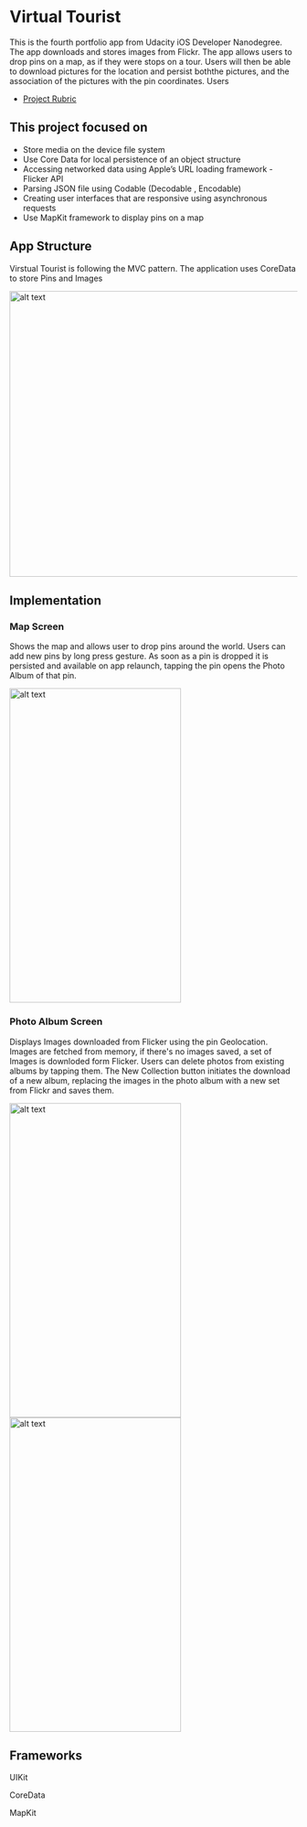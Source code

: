 # Virtual Tourist
This is the fourth portfolio app from Udacity iOS Developer Nanodegree. The app downloads and stores images from Flickr.
The app allows users to drop pins on a map, as if they were stops on a tour. Users will then be able to download pictures 
for the location and persist boththe pictures, and the association of the pictures with the pin coordinates. Users

 * [Project Rubric](https://review.udacity.com/#!/rubrics/1990/view)

## This project focused on
* Store media on the device file system
* Use Core Data for local persistence of an object structure
* Accessing networked data using Apple’s URL loading framework - Flicker API
* Parsing JSON file using Codable (Decodable , Encodable)
* Creating user interfaces that are responsive using asynchronous requests
* Use MapKit framework to display pins on a map

## App Structure
Virstual Tourist is following the MVC pattern. The application uses CoreData to store Pins and Images 

<img src="https://github.com/RowanHisham/README-Images/blob/master/virtualTourist1.png" alt="alt text" width="800" height="500" >

## Implementation
### Map Screen 
Shows the map and allows user to drop pins around the world. Users can add new pins by long press gesture. As soon as a pin
is dropped it is persisted and available on app relaunch, tapping the pin opens the Photo Album of that pin.

<img src="https://github.com/RowanHisham/README-Images/blob/master/virtualTourist2.png" alt="alt text" width="300" height="550" >

### Photo Album Screen 
Displays Images downloaded from Flicker using the pin Geolocation. Images are fetched from memory, if there's no images saved,
a set of Images is downloded form Flicker. Users can delete photos from existing albums by tapping them. The New Collection
button initiates the download of a new album, replacing the images in the photo album with a new set from Flickr and saves them.

<img src="https://github.com/RowanHisham/README-Images/blob/master/virtualTourist3.png" alt="alt text" width="300" height="550" ><img src="https://github.com/RowanHisham/README-Images/blob/master/virtualTourist4.png" alt="alt text" width="300" height="550" >


## Frameworks
UIKit

CoreData

MapKit
